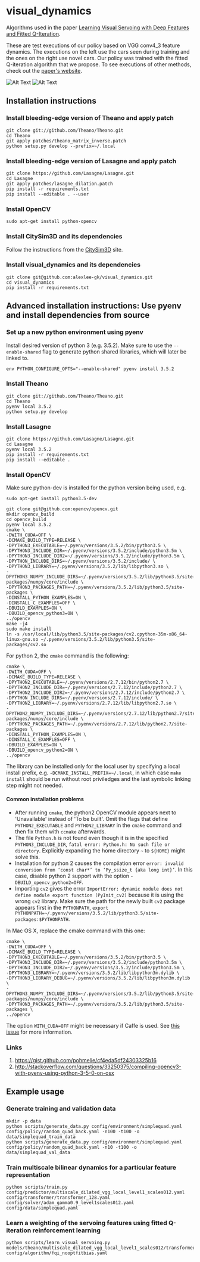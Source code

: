 # visual_dynamics
Algorithms used in the paper <a href="https://arxiv.org/abs/1703.11000" target="_blank">Learning Visual Servoing with Deep Features and Fitted Q-Iteration</a>.

These are test executions of our policy based on VGG conv4_3 feature dynamics. The executions on the left use the cars seen during training and the ones on the right use novel cars. Our policy was trained with the fitted Q-iteration algorithm that we propose.
To see executions of other methods, check out the <a href="http://rll.berkeley.edu/visual_servoing/" target="_blank">paper's website</a>.

![Alt Text](http://rll.berkeley.edu/visual_dynamics/fqi_local_level4_test.gif)
![Alt Text](http://rll.berkeley.edu/visual_dynamics/fqi_local_level4_novel_test.gif)

## Installation instructions

### Install bleeding-edge version of Theano and apply patch
```
git clone git://github.com/Theano/Theano.git
cd Theano
git apply patches/theano_matrix_inverse.patch
python setup.py develop --prefix=~/.local
```

### Install bleeding-edge version of Lasagne and apply patch
```
git clone https://github.com/Lasagne/Lasagne.git
cd Lasagne
git apply patches/lasagne_dilation.patch
pip install -r requirements.txt
pip install --editable . --user
```

### Install OpenCV
```
sudo apt-get install python-opencv
```

### Install CitySim3D and its dependencies
Follow the instructions from the [CitySim3D](https://github.com/alexlee-gk/citysim3d) site.

### Install visual_dynamics and its dependencies
```
git clone git@github.com:alexlee-gk/visual_dynamics.git
cd visual_dynamics
pip install -r requirements.txt
```

## Advanced installation instructions: Use pyenv and install dependencies from source

### Set up a new python environment using pyenv

Install desired version of python 3 (e.g. 3.5.2). Make sure to use the `--enable-shared` flag to generate python shared libraries, which will later be linked to.
```
env PYTHON_CONFIGURE_OPTS="--enable-shared" pyenv install 3.5.2
```

### Install Theano
```
git clone git://github.com/Theano/Theano.git
cd Theano
pyenv local 3.5.2
python setup.py develop
```

### Install Lasagne
```
git clone https://github.com/Lasagne/Lasagne.git
cd Lasagne
pyenv local 3.5.2
pip install -r requirements.txt
pip install --editable .
```

### Install OpenCV
Make sure python-dev is installed for the python version being used, e.g.
```
sudo apt-get install python3.5-dev
```
```
git clone git@github.com:opencv/opencv.git
mkdir opencv_build
cd opencv_build
pyenv local 3.5.2
cmake \
-DWITH_CUDA=OFF \
-DCMAKE_BUILD_TYPE=RELEASE \
-DPYTHON3_EXECUTABLE=~/.pyenv/versions/3.5.2/bin/python3.5 \
-DPYTHON3_INCLUDE_DIR=~/.pyenv/versions/3.5.2/include/python3.5m \
-DPYTHON3_INCLUDE_DIR2=~/.pyenv/versions/3.5.2/include/python3.5m \
-DPYTHON_INCLUDE_DIRS=~/.pyenv/versions/3.5.2/include/ \
-DPYTHON3_LIBRARY=~/.pyenv/versions/3.5.2/lib/libpython3.so \
-DPYTHON3_NUMPY_INCLUDE_DIRS=~/.pyenv/versions/3.5.2/lib/python3.5/site-packages/numpy/core/include \
-DPYTHON3_PACKAGES_PATH=~/.pyenv/versions/3.5.2/lib/python3.5/site-packages \
-DINSTALL_PYTHON_EXAMPLES=ON \
-DINSTALL_C_EXAMPLES=OFF \
-DBUILD_EXAMPLES=ON \
-DBUILD_opencv_python3=ON \
../opencv
make -j4
sudo make install
ln -s /usr/local/lib/python3.5/site-packages/cv2.cpython-35m-x86_64-linux-gnu.so ~/.pyenv/versions/3.5.2/lib/python3.5/site-packages/cv2.so
```
For python 2, the `cmake` command is the following:
```
cmake \
-DWITH_CUDA=OFF \
-DCMAKE_BUILD_TYPE=RELEASE \
-DPYTHON2_EXECUTABLE=~/.pyenv/versions/2.7.12/bin/python2.7 \
-DPYTHON2_INCLUDE_DIR=~/.pyenv/versions/2.7.12/include/python2.7 \
-DPYTHON2_INCLUDE_DIR2=~/.pyenv/versions/2.7.12/include/python2.7 \
-DPYTHON_INCLUDE_DIRS=~/.pyenv/versions/2.7.12/include/ \
-DPYTHON2_LIBRARY=~/.pyenv/versions/2.7.12/lib/libpython2.7.so \
-DPYTHON2_NUMPY_INCLUDE_DIRS=~/.pyenv/versions/2.7.12/lib/python2.7/site-packages/numpy/core/include \
-DPYTHON2_PACKAGES_PATH=~/.pyenv/versions/2.7.12/lib/python2.7/site-packages \
-DINSTALL_PYTHON_EXAMPLES=ON \
-DINSTALL_C_EXAMPLES=OFF \
-DBUILD_EXAMPLES=ON \
-DBUILD_opencv_python2=ON \
../opencv
```

The library can be installed only for the local user by specifying a local install prefix, e.g. `-DCMAKE_INSTALL_PREFIX=~/.local`, in which case `make install` should be run without root priviledges and the last symbolic linking step might not needed.

#### Common installation problems
-  After running `cmake`, the python2 OpenCV module appears next to 'Unavailable' instead of 'To be built'. Omit the flags that define `PYTHON2_EXECUTABLE` and `PYTHON2_LIBRARY` in the `cmake` command and then fix them with `ccmake` afterwards.
- The file `Python.h` is not found even though it is in the specified `PYTHON3_INCLUDE_DIR`, `fatal error: Python.h: No such file or directory`. Explicitly expanding the home  directory `~` to `${HOME}` might solve this.
- Installation for python 2 causes the compilation error `error: invalid conversion from ‘const char*’ to ‘Py_ssize_t {aka long int}’`. In this case, disable python 2 support with the option `-DBUILD_opencv_python2=OFF`.
- Importing `cv2` gives the error `ImportError: dynamic module does not define module export function (PyInit_cv2)` because it is using the wrong `cv2` library. Make sure the path for the newly built `cv2` package appears first in the `PYTHONPATH`, `export PYTHONPATH=~/.pyenv/versions/3.5.2/lib/python3.5/site-packages:$PYTHONPATH`.

In Mac OS X, replace the cmake command with this one:
```
cmake \
-DWITH_CUDA=OFF \
-DCMAKE_BUILD_TYPE=RELEASE \
-DPYTHON3_EXECUTABLE=~/.pyenv/versions/3.5.2/bin/python3.5 \
-DPYTHON3_INCLUDE_DIR=~/.pyenv/versions/3.5.2/include/python3.5m \
-DPYTHON3_INCLUDE_DIR2=~/.pyenv/versions/3.5.2/include/python3.5m \
-DPYTHON3_LIBRARY=~/.pyenv/versions/3.5.2/lib/libpython3m.dylib \
-DPYTHON3_LIBRARY_DEBUG=~/.pyenv/versions/3.5.2/lib/libpython3m.dylib \
-DPYTHON3_NUMPY_INCLUDE_DIRS=~/.pyenv/versions/3.5.2/lib/python3.5/site-packages/numpy/core/include \
-DPYTHON3_PACKAGES_PATH=~/.pyenv/versions/3.5.2/lib/python3.5/site-packages \
../opencv
```
The option `WITH_CUDA=OFF` might be necessary if Caffe is used. See [this issue](https://github.com/BVLC/caffe/issues/2256) for more information.

### Links
1. https://gist.github.com/pohmelie/cf4eda5df24303325b16
2. http://stackoverflow.com/questions/33250375/compiling-opencv3-with-pyenv-using-python-3-5-0-on-osx


## Example usage

### Generate training and validation data
```
mkdir -p data
python scripts/generate_data.py config/environment/simplequad.yaml config/policy/random_quad_back.yaml -n100 -t100 -o data/simplequad_train_data
python scripts/generate_data.py config/environment/simplequad.yaml config/policy/random_quad_back.yaml -n10 -t100 -o data/simplequad_val_data
```

### Train multiscale bilinear dynamics for a particular feature representation
```
python scripts/train.py config/predictor/multiscale_dilated_vgg_local_level1_scales012.yaml config/transformer/transformer_128.yaml config/solver/adam_gamma0.9_level1scales012.yaml config/data/simplequad.yaml
```

### Learn a weighting of the servoing features using fitted Q-iteration reinforcement learning
```
python scripts/learn_visual_servoing.py models/theano/multiscale_dilated_vgg_local_level1_scales012/transformer_128/adam_gamma0.9_level1scales012/simplequad/_iter_10000_model.yaml config/algorithm/fqi_nooptfitbias.yaml
```
